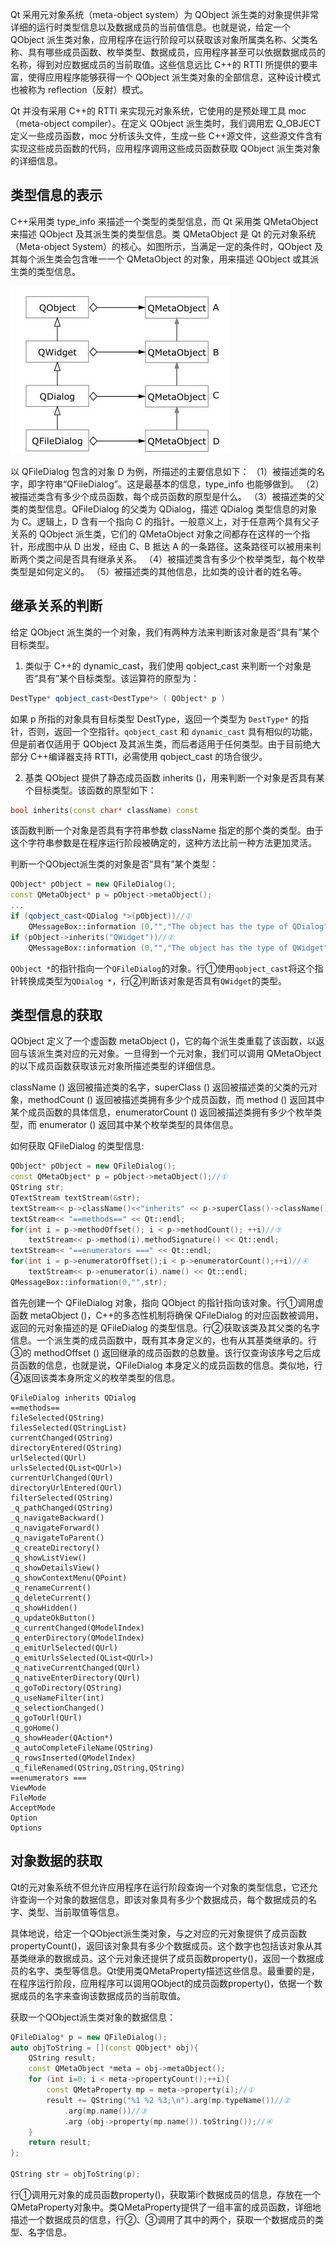 Qt 采用元对象系统（meta-object system）为 QObject 派生类的对象提供非常详细的运行时类型信息以及数据成员的当前值信息。也就是说，给定一个 QObject 派生类对象，应用程序在运行阶段可以获取该对象所属类名称、父类名称、具有哪些成员函数、枚举类型、数据成员，应用程序甚至可以依据数据成员的名称，得到对应数据成员的当前取值。这些信息远比 C++的 RTTI 所提供的要丰富，使得应用程序能够获得一个 QObject 派生类对象的全部信息，这种设计模式也被称为 reflection（反射）模式。

Qt 并没有采用 C++的 RTTI 来实现元对象系统，它使用的是预处理工具 moc（meta-object compiler）。在定义 QObject 派生类时，我们调用宏 Q_OBJECT 定义一些成员函数，moc 分析该头文件，生成一些 C++源文件，这些源文件含有实现这些成员函数的代码，应用程序调用这些成员函数获取 QObject 派生类对象的详细信息。


## 类型信息的表示 
C++采用类 type_info 来描述一个类型的类型信息，而 Qt 采用类 QMetaObject 来描述 QObject 及其派生类的类型信息。类 QMetaObject 是 Qt 的元对象系统（Meta-object System）的核心。如图所示，当满足一定的条件时，QObject 及其每个派生类会包含唯一一个 QMetaObject 的对象，用来描述 QObject 或其派生类的类型信息。

![](Qt.assets/Pasted%20image%2020220803094439.png)

以 QFileDialog 包含的对象 D 为例，所描述的主要信息如下：
（1）被描述类的名字，即字符串“QFileDialog”。这是最基本的信息，type_info 也能够做到。
（2）被描述类含有多少个成员函数，每个成员函数的原型是什么。
（3）被描述类的父类的类型信息。QFileDialog 的父类为 QDialog，描述 QDialog 类型信息的对象为 C。逻辑上，D 含有一个指向 C 的指针。一般意义上，对于任意两个具有父子关系的 QObject 派生类，它们的 QMetaObject 对象之间都存在这样的一个指针，形成图中从 D 出发，经由 C、B 抵达 A 的一条路径。这条路径可以被用来判断两个类之间是否具有继承关系。
（4）被描述类含有多少个枚举类型，每个枚举类型是如何定义的。
（5）被描述类的其他信息，比如类的设计者的姓名等。

## 继承关系的判断
给定 QObject 派生类的一个对象，我们有两种方法来判断该对象是否“具有”某个目标类型。
1. 类似于 C++的 dynamic_cast，我们使用 qobject_cast 来判断一个对象是否“具有”某个目标类型。该运算符的原型为：

```C++
DestType* qobject_cast<DestType*> ( QObject* p )
```

如果 p 所指的对象具有目标类型 DestType，返回一个类型为 `DestType*` 的指针，否则，返回一个空指针。`qobject_cast` 和 `dynamic_cast` 具有相似的功能，但是前者仅适用于 QObject 及其派生类，而后者适用于任何类型。由于目前绝大部分 C++编译器支持 RTTI，必需使用 qobject_cast 的场合很少。

2. 基类 QObject 提供了静态成员函数 inherits ()，用来判断一个对象是否具有某个目标类型。该函数的原型如下：
```C++
bool inherits(const char* className) const
```
该函数判断一个对象是否具有字符串参数 className 指定的那个类的类型。由于这个字符串参数是在程序运行阶段被确定的，这种方法比前一种方法更加灵活。

判断一个QObject派生类的对象是否“具有”某个类型：

```c++
QObject* pObject = new QFileDialog();
const QMetaObject* p = pObject->metaObject();
...
if (qobject_cast<QDialog *>(pObject))//①
	QMessageBox::information (0,"","The object has the type of QDialog");
if (pObject->inherits("QWidget"))//②
	QMessageBox::information (0,"","The object has the type of QWidget");
```

`QObject *`的指针指向一个`QFileDialog`的对象。行①使用`qobject_cast`将这个指针转换成类型为`QDialog *`，行②判断该对象是否具有`QWidget`的类型。

## 类型信息的获取

QObject 定义了一个虚函数 metaObject ()，它的每个派生类重载了该函数，以返回与该派生类对应的元对象。一旦得到一个元对象，我们可以调用 QMetaObject 的以下成员函数获取该元对象所描述类型的详细信息。

className () 返回被描述类的名字，superClass () 返回被描述类的父类的元对象，methodCount () 返回被描述类拥有多少个成员函数，而 method () 返回其中某个成员函数的具体信息，enumeratorCount () 返回被描述类拥有多少个枚举类型，而 enumerator () 返回其中某个枚举类型的具体信息。

如何获取 QFileDialog 的类型信息:

```c++
QObject* pObject = new QFileDialog();
const QMetaObject* p = pObject->metaObject();//①
QString str;
QTextStream textStream(&str);
textStream<< p->className()<<"inherits" << p->superClass()->className() << Qt::endl;//②
textStream<< "==methods==" << Qt::endl;
for(int i = p->methodOffset(); i < p->methodCount(); ++i)//③
    textStream<< p->method(i).methodSignature() << Qt::endl;
textStream<< "==enumerators ===" << Qt::endl;
for(int i = p->enumeratorOffset();i < p->enumeratorCount();++i)//④
    textStream<< p->enumerator(i).name() << Qt::endl;
QMessageBox::information(0,"",str);
```

首先创建一个 QFileDialog 对象，指向 QObject 的指针指向该对象。行①调用虚函数 metaObject ()，C++的多态性机制将确保 QFileDialog 的对应函数被调用，返回的元对象描述的是 QFileDialog 的类型信息。行②获取该类及其父类的名字信息。一个派生类的成员函数中，既有其本身定义的，也有从其基类继承的。行③的 methodOffset () 返回继承的成员函数的总数量。该行仅查询该序号之后成员函数的信息，也就是说，QFileDialog 本身定义的成员函数的信息。类似地，行④返回该类本身所定义的枚举类型的信息。

```
QFileDialog inherits QDialog
==methods==
fileSelected(QString)
filesSelected(QStringList)
currentChanged(QString)
directoryEntered(QString)
urlSelected(QUrl)
urlsSelected(QList<QUrl>)
currentUrlChanged(QUrl)
directoryUrlEntered(QUrl)
filterSelected(QString)
_q_pathChanged(QString)
_q_navigateBackward()
_q_navigateForward()
_q_navigateToParent()
_q_createDirectory()
_q_showListView()
_q_showDetailsView()
_q_showContextMenu(QPoint)
_q_renameCurrent()
_q_deleteCurrent()
_q_showHidden()
_q_updateOkButton()
_q_currentChanged(QModelIndex)
_q_enterDirectory(QModelIndex)
_q_emitUrlSelected(QUrl)
_q_emitUrlsSelected(QList<QUrl>)
_q_nativeCurrentChanged(QUrl)
_q_nativeEnterDirectory(QUrl)
_q_goToDirectory(QString)
_q_useNameFilter(int)
_q_selectionChanged()
_q_goToUrl(QUrl)
_q_goHome()
_q_showHeader(QAction*)
_q_autoCompleteFileName(QString)
_q_rowsInserted(QModelIndex)
_q_fileRenamed(QString,QString,QString)
==enumerators ===
ViewMode
FileMode
AcceptMode
Option
Options
```

## 对象数据的获取

Qt的元对象系统不但允许应用程序在运行阶段查询一个对象的类型信息，它还允许查询一个对象的数据信息，即该对象具有多少个数据成员，每个数据成员的名字、类型、当前取值等信息。

具体地说，给定一个QObject派生类对象，与之对应的元对象提供了成员函数propertyCount()，返回该对象具有多少个数据成员。这个数字也包括该对象从其基类继承的数据成员。这个元对象还提供了成员函数property()，返回一个数据成员的名字、类型等信息。Qt使用类QMetaProperty描述这些信息。最重要的是，在程序运行阶段，应用程序可以调用QObject的成员函数property()，依据一个数据成员的名字来查询该数据成员的当前取值。

获取一个QObject派生类对象的数据信息：

```c++
QFileDialog* p = new QFileDialog();
auto objToString = [](const QObject* obj){
    QString result;
    const QMetaObject *meta = obj->metaObject();
    for (int i=0; i < meta->propertyCount();++i){
        const QMetaProperty mp = meta->property(i);//①
        result += QString("%1 %2 %3;\n").arg(mp.typeName())//②
            .arg(mp.name())//③
            .arg (obj->property(mp.name()).toString());//④
    }
    return result;
};

QString str = objToString(p);
```

行①调用元对象的成员函数property()，获取第i个数据成员的信息，存放在一个QMetaProperty对象中。类QMetaProperty提供了一组丰富的成员函数，详细地描述一个数据成员的信息，行②、③调用了其中的两个，获取一个数据成员的类型、名字信息。
